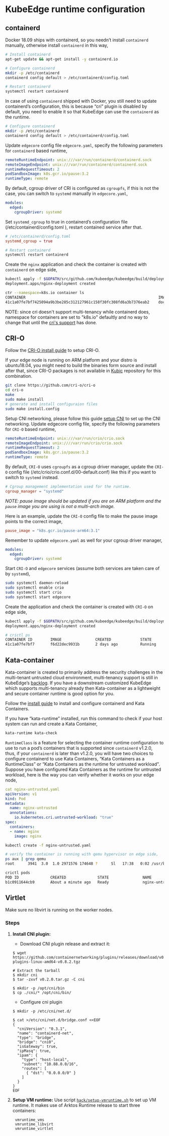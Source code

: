 # KubeEdge runtime configuration

## containerd

Docker 18.09 ships with containerd, so you needn’t install `containerd` manually, otherwise install `containerd` in this way,

```bash
# Install containerd
apt-get update && apt-get install -y containerd.io

# Configure containerd
mkdir -p /etc/containerd
containerd config default > /etc/containerd/config.toml

# Restart containerd
systemctl restart containerd
```

In case of using `containerd` shipped with Docker, you still need to update containerd’s configuration, this is because “cri” plugin is disabled by default, you need to enable it so that KubeEdge can use the `containerd` as the runtime.

```bash
# Configure containerd
mkdir -p /etc/containerd
containerd config default > /etc/containerd/config.toml
```

Update `edgecore` config file `edgecore.yaml`, specify the following parameters for `containerd` based runtime,

```yaml
remoteRuntimeEndpoint: unix:///var/run/containerd/containerd.sock
remoteImageEndpoint: unix:///var/run/containerd/containerd.sock
runtimeRequestTimeout: 2
podSandboxImage: k8s.gcr.io/pause:3.2
runtimeType: remote
```

By default, cgroup driver of CRI is configured as `cgroupfs`, if this is not the case, you can switch to `systemd` manually in `edgecore.yaml`,

```yaml
modules:
  edged:
    cgroupDriver: systemd
```

Set `systemd_cgroup` to true in containerd’s configuration file (/etc/containerd/config.toml ), restart contained service after that.

```toml
# /etc/containerd/config.toml
systemd_cgroup = true
```

```bash
# Restart containerd
systemctl restart containerd
```

Create the `nginx` application and check the container is created with `containerd` on edge side,

```bash
kubectl apply -f $GOPATH/src/github.com/kubeedge/kubeedge/build/deployment.yaml
deployment.apps/nginx-deployment created

ctr --namespace=k8s.io container ls
CONTAINER                                                           IMAGE                              RUNTIME
41c1a07fe7bf7425094a9b3be285c312127961c158f30fc308fd6a3b7376eab2    docker.io/library/nginx:1.15.12    io.containerd.runtime.v1.linux
```

NOTE: since cri doesn't support multi-tenancy while containerd does, namespace for containers are set to "k8s.io" defaultly and no way to change that until the [cri's support](https://github.com/containerd/cri/pull/1462) has done.




## CRI-O

Follow the [CRI-O install guide](https://github.com/cri-o/cri-o/blob/master/tutorials/setup.md) to setup CRI-O.

If your edge node is running on ARM platform and your distro is ubuntu18.04, you might need to build the binaries form source and install after that, since CRI-O packages is not available in [Kubic](https://build.opensuse.org/project/show/devel:kubic:libcontainers:stable) repository for this combination.

```bash
git clone https://github.com/cri-o/cri-o
cd cri-o
make
sudo make install
# generate and install configuraion files
sudo make install.config
```

Setup CNI networking, please follow this guide [setup CNI](https://github.com/cri-o/cri-o/blob/master/contrib/cni/README.md) to set up the CNI networking.
Update edgecore config file, specify the following parameters for `CRI-O` based runtime,

```yaml
remoteRuntimeEndpoint: unix:///var/run/crio/crio.sock
remoteImageEndpoint: unix:////var/run/crio/crio.sock
runtimeRequestTimeout: 2
podSandboxImage: k8s.gcr.io/pause:3.2
runtimeType: remote
```

By default, `CRI-O` uses `cgroupfs` as a cgroup driver manager, update the `CRI-O` config file (/etc/crio/crio.conf.d/00-default.conf) like this if you want to switch to `systemd` instead.

```conf
# Cgroup management implementation used for the runtime.
cgroup_manager = "systemd"
```

*NOTE: pause image should be updated if you are on ARM platform and the `pause` image you are using is not a multi-arch image.*

Here is an example, update the `CRI-O` config file to make the pause image points to the correct image,
```conf
pause_image = "k8s.gcr.io/pause-arm64:3.1"
```

Remember to update `edgecore.yaml` as well for your cgroup driver manager,

```yaml
modules:
  edged:
    cgroupDriver: systemd
```

Start `CRI-O` and `edgecore` services (assume both services are taken care of by `systemd`),

```bash
sudo systemctl daemon-reload
sudo systemctl enable crio
sudo systemctl start crio
sudo systemctl start edgecore
```


Create the application and check the container is created with `CRI-O` on edge side,

```bash
kubectl apply -f $GOPATH/src/github.com/kubeedge/kubeedge/build/deployment.yaml
deployment.apps/nginx-deployment created

# crictl ps
CONTAINER ID        IMAGE               CREATED             STATE               NAME                ATTEMPT             POD ID
41c1a07fe7bf7       f6d22dec9931b       2 days ago          Running             nginx               0                   51f727498b06f
```

## Kata-container

Kata-container is created to primarily address the security challenges in the multi-tenant untrusted cloud environment, multi-tenancy support is still in KubeEdge’s [backlog](https://github.com/kubeedge/kubeedge/issues/268). If you have a downstream customized KubeEdge which supports multi-tenancy already then Kata-container as a lightweight and secure container runtime is good option for you.

Follow the [install guide]( https://github.com/kata-containers/documentation/blob/master/how-to/containerd-kata.md) to install and configure containerd and  Kata Containers.

If you have “kata-runtime” installed, run this command to check if your host system can run and create a Kata Container,
```bash
kata-runtime kata-check
```

`RuntimeClass` is a feature for selecting the container runtime configuration to use to run a pod’s containers that is supported since `containerd` v1.2.0, thus, if your `containerd` is later than  v1.2.0, you will have two choices to configure containerd to use Kata Containers, “Kata Containers as  a RuntimeClass” or “Kata Containers as the runtime for untrusted workload".
Suppose you have configured Kata Containers as the runtime for untrusted workload, here is the way you can verify whether it works on your edge node,

```yaml
cat nginx-untrusted.yaml
apiVersion: v1
kind: Pod
metadata:
  name: nginx-untrusted
  annotations:
    io.kubernetes.cri.untrusted-workload: "true"
spec:
  containers:
  - name: nginx
    image: nginx
```

```bash
kubectl create -f nginx-untrusted.yaml

# verify the container is running with qemu hypervisor on edge side,
ps aux | grep qemu
root      3941  3.0  1.0 2971576 174648 ?      Sl   17:38   0:02 /usr/bin/qemu-system-aarch64

crictl pods
POD ID              CREATED              STATE               NAME                NAMESPACE           ATTEMPT
b1c0911644cb9       About a minute ago   Ready               nginx-untrusted     default             0
```

## Virtlet

Make sure no libvirt is running on the worker nodes.

### Steps
1. **Install CNI plugin:**
	- Download CNI plugin release and extract it:

	```
	$ wget https://github.com/containernetworking/plugins/releases/download/v0.8.2/cni-plugins-linux-amd64-v0.8.2.tgz

	# Extract the tarball
	$ mkdir cni
	$ tar -zxvf v0.2.0.tar.gz -C cni

	$ mkdir -p /opt/cni/bin
	$ cp ./cni/* /opt/cni/bin/
	```

	- Configure cni plugin

	```
	$ mkdir -p /etc/cni/net.d/

	$ cat >/etc/cni/net.d/bridge.conf <<EOF
	{
	  "cniVersion": "0.3.1",
	  "name": "containerd-net",
	  "type": "bridge",
	  "bridge": "cni0",
	  "isGateway": true,
	  "ipMasq": true,
	  "ipam": {
	    "type": "host-local",
	    "subnet": "10.88.0.0/16",
	    "routes": [
	      { "dst": "0.0.0.0/0" }
	    ]
	  }
	}
	EOF
	```

1. **Setup VM runtime:**
 Use script [`hack/setup-vmruntime.sh`](../../hack/setup-vmruntime.sh) to set up VM runtime. It makes use of Arktos Runtime release to start three containers:

	 	vmruntime_vms
		vmruntime_libvirt
		vmruntime_virtlet

